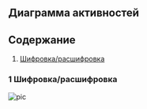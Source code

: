 ## Диаграмма активностей

## Содержание 
1. [Шифровка/расшифровка](#1)

### 1 Шифровка/расшифровка <a name="1"></a>
![pic](https://github.com/DivakRoman850504/TRiTPO/Documents/Diagrams/Activities/Activity.png)
